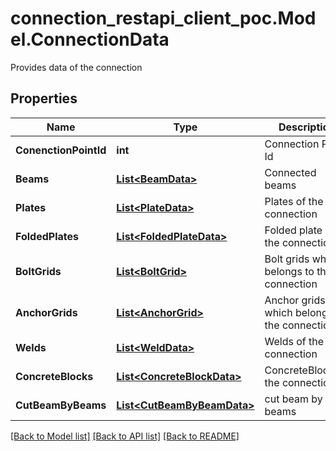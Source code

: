 # connection_restapi_client_poc.Model.ConnectionData
Provides data of the connection

## Properties

Name | Type | Description | Notes
------------ | ------------- | ------------- | -------------
**ConenctionPointId** | **int** | Connection Point Id | [optional] 
**Beams** | [**List&lt;BeamData&gt;**](BeamData.md) | Connected beams | [optional] 
**Plates** | [**List&lt;PlateData&gt;**](PlateData.md) | Plates of the connection | [optional] 
**FoldedPlates** | [**List&lt;FoldedPlateData&gt;**](FoldedPlateData.md) | Folded plate of the connection | [optional] 
**BoltGrids** | [**List&lt;BoltGrid&gt;**](BoltGrid.md) | Bolt grids which belongs to the connection | [optional] 
**AnchorGrids** | [**List&lt;AnchorGrid&gt;**](AnchorGrid.md) | Anchor grids which belongs to the connection | [optional] 
**Welds** | [**List&lt;WeldData&gt;**](WeldData.md) | Welds of the connection | [optional] 
**ConcreteBlocks** | [**List&lt;ConcreteBlockData&gt;**](ConcreteBlockData.md) | ConcreteBlocksof the connection | [optional] 
**CutBeamByBeams** | [**List&lt;CutBeamByBeamData&gt;**](CutBeamByBeamData.md) | cut beam by beams | [optional] 

[[Back to Model list]](../README.md#documentation-for-models) [[Back to API list]](../README.md#documentation-for-api-endpoints) [[Back to README]](../README.md)

